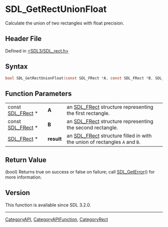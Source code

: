 # SDL_GetRectUnionFloat

Calculate the union of two rectangles with float precision.

## Header File

Defined in [<SDL3/SDL_rect.h>](https://github.com/libsdl-org/SDL/blob/main/include/SDL3/SDL_rect.h)

## Syntax

```c
bool SDL_GetRectUnionFloat(const SDL_FRect *A, const SDL_FRect *B, SDL_FRect *result);
```

## Function Parameters

|                                |            |                                                                                         |
| ------------------------------ | ---------- | --------------------------------------------------------------------------------------- |
| const [SDL_FRect](SDL_FRect) * | **A**      | an [SDL_FRect](SDL_FRect) structure representing the first rectangle.                   |
| const [SDL_FRect](SDL_FRect) * | **B**      | an [SDL_FRect](SDL_FRect) structure representing the second rectangle.                  |
| [SDL_FRect](SDL_FRect) *       | **result** | an [SDL_FRect](SDL_FRect) structure filled in with the union of rectangles `A` and `B`. |

## Return Value

(bool) Returns true on success or false on failure; call
[SDL_GetError](SDL_GetError)() for more information.

## Version

This function is available since SDL 3.2.0.

----
[CategoryAPI](CategoryAPI), [CategoryAPIFunction](CategoryAPIFunction), [CategoryRect](CategoryRect)

